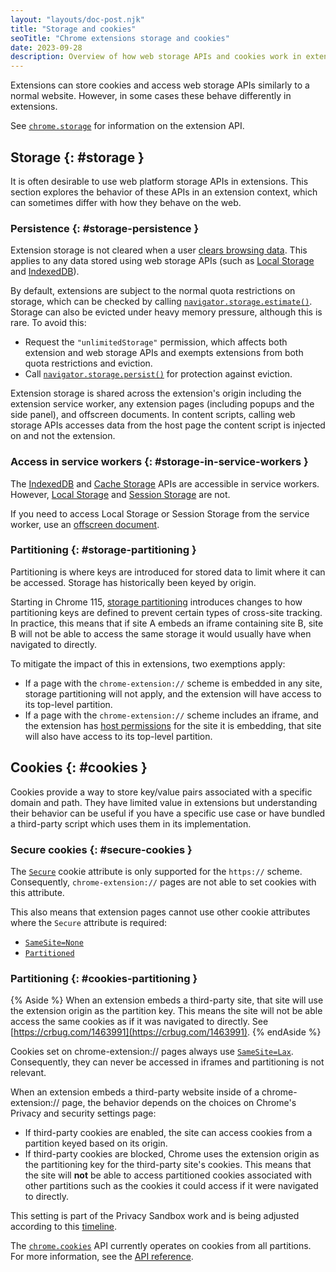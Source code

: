 ```yaml
---
layout: "layouts/doc-post.njk"
title: "Storage and cookies"
seoTitle: "Chrome extensions storage and cookies"
date: 2023-09-28
description: Overview of how web storage APIs and cookies work in extensions.
---
```


Extensions can store cookies and access web storage APIs similarly to a normal website. However, in
some cases these behave differently in extensions.

See [`chrome.storage`][chrome-storage-api] for information on the extension API.

## Storage {: #storage }

It is often desirable to use web platform storage APIs in extensions. This section explores the
behavior of these APIs in an extension context, which can sometimes differ with how they behave on the
web.

### Persistence {: #storage-persistence }

Extension storage is not cleared when a user [clears browsing data][clear-browsing-data].
This applies to any data stored using web storage APIs (such as
[Local Storage][local-storage] and [IndexedDB][indexeddb]).

By default, extensions are subject to the normal quota restrictions on storage, which can be checked
by calling [`navigator.storage.estimate()`][storage-estimate]. Storage can also be evicted under
heavy memory pressure, although this is rare. To avoid this:

- Request the `"unlimitedStorage"` permission, which affects both extension and web storage APIs and
exempts extensions from both quota restrictions and eviction.
- Call [`navigator.storage.persist()`][storage-persist] for protection against eviction.

Extension storage is shared across the extension's origin including the extension service worker,
any extension pages (including popups and the side panel), and offscreen documents. In content
scripts, calling web storage APIs accesses data from the host page the content script is injected on
and not the extension.

### Access in service workers {: #storage-in-service-workers }

The [IndexedDB][indexeddb] and [Cache Storage][cache-storage] APIs are accessible in service
workers. However, [Local Storage][local-storage] and [Session Storage][session-storage] are not.

If you need to access Local Storage or Session Storage from the service worker, use an [offscreen document][offscreen].

### Partitioning {: #storage-partitioning }

Partitioning is where keys are introduced for stored data to limit where it can be accessed. Storage
has historically been keyed by origin.

Starting in Chrome 115, [storage partitioning][storage-partitioning] introduces changes to how
partitioning keys are defined to prevent certain types of cross-site tracking. In practice, this
means that if site A embeds an iframe containing site B, site B will not be able to access the same
storage it would usually have when navigated to directly.

To mitigate the impact of this in extensions, two exemptions apply:

- If a page with the `chrome-extension://` scheme is embedded in any site, storage partitioning will
not apply, and the extension will have access to its top-level partition.
- If a page with the `chrome-extension://` scheme includes an iframe, and the extension has
[host permissions][declare-permissions] for the site it is embedding, that site will also have
access to its top-level partition.

## Cookies {: #cookies }

Cookies provide a way to store key/value pairs associated with a specific domain and path. They have
limited value in extensions but understanding their behavior can be useful if you have a specific
use case or have bundled a third-party script which uses them in its implementation.

### Secure cookies {: #secure-cookies }

The [`Secure`][cookies-restrict-access] cookie attribute is only supported for the `https://`
scheme. Consequently, `chrome-extension://` pages are not able to set cookies with this attribute.

This also means that extension pages cannot use other cookie attributes where the `Secure` attribute is
required:

- [`SameSite=None`][same-site]
- [`Partitioned`][chips]

### Partitioning {: #cookies-partitioning }

{% Aside %}
When an extension embeds a third-party site, that site will use the extension origin as the partition key. This means the site will not be able access the same cookies as if it was navigated to directly. See [https://crbug.com/1463991](https://crbug.com/1463991).
{% endAside %}

Cookies set on chrome-extension:// pages always use [`SameSite=Lax`][same-site]. Consequently, they
can never be accessed in iframes and partitioning is not relevant.

When an extension embeds a third-party website inside of a chrome-extension:// page, the behavior
depends on the choices on Chrome's Privacy and security settings page:

- If third-party cookies are enabled, the site can access cookies from a partition keyed based on
its origin.
- If third-party cookies are blocked, Chrome uses the extension origin as the partitioning key
for the third-party site's cookies. This means that the site will **not** be able to access
partitioned cookies associated with other partitions such as the cookies it could access if it were
navigated to directly.

This setting is part of the Privacy Sandbox work and is being adjusted according to this
[timeline][privacy-sandbox-timeline].

The [`chrome.cookies`][chrome-cookies] API currently operates on cookies from all partitions. For
more information, see the [API reference][chrome-cookies-partitioning].

[clear-browsing-data]: https://support.google.com/chrome/answer/2392709
[indexeddb]: https://developer.mozilla.org/docs/Web/API/IndexedDB_API
[local-storage]: https://developer.mozilla.org/docs/Web/API/Window/localStorage
[session-storage]: https://developer.mozilla.org/docs/Web/API/Window/sessionStorage
[chrome-storage-api]: /docs/extensions/reference/storage
[offscreen]: /docs/extensions/reference/offscreen
[on-message]: /docs/extensions/reference/runtime/#event-onMessage
[create-offscreen]: /docs/extensions/reference/offscreen/#method-createDocument
[send-message]: /docs/extensions/reference/runtime/#method-sendMessage
[storage-partitioning]: /docs/privacy-sandbox/storage-partitioning
[declare-permissions]: /docs/extensions/mv3/declare_permissions/
[cookies-restrict-access]: https://developer.mozilla.org/docs/Web/HTTP/Cookies#restrict_access_to_cookies
[chips]: /docs/privacy-sandbox/chips
[same-site]: https://web.dev/samesite-cookies-explained
[privacy-sandbox-timeline]: https://privacysandbox.com/open-web/#open-web-timeline-3pc
[chrome-cookies]: /docs/extensions/reference/cookies
[chrome-cookies-partitioning]: /docs/extensions/reference/cookies#partitioning
[storage-estimate]: https://developer.mozilla.org/docs/Web/API/StorageManager/estimate
[storage-persist]: https://developer.mozilla.org/docs/Web/API/StorageManager/persist
[cache-storage]: https://developer.mozilla.org/docs/Web/API/CacheStorage
